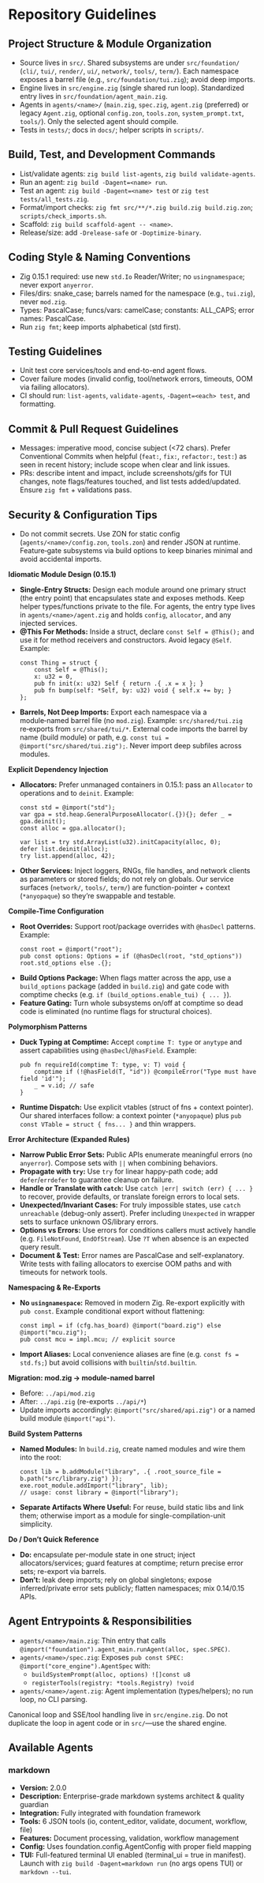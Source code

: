 # Repository Guidelines

## Project Structure & Module Organization
- Source lives in `src/`. Shared subsystems are under `src/foundation/` (`cli/`, `tui/`, `render/`, `ui/`, `network/`, `tools/`, `term/`). Each namespace exposes a barrel file (e.g., `src/foundation/tui.zig`); avoid deep imports.
- Engine lives in `src/engine.zig` (single shared run loop). Standardized entry lives in `src/foundation/agent_main.zig`.
- Agents in `agents/<name>/` (`main.zig`, `spec.zig`, `agent.zig` (preferred) or legacy `Agent.zig`, optional `config.zon`, `tools.zon`, `system_prompt.txt`, `tools/`). Only the selected agent should compile.
- Tests in `tests/`; docs in `docs/`; helper scripts in `scripts/`.

## Build, Test, and Development Commands
- List/validate agents: `zig build list-agents`, `zig build validate-agents`.
- Run an agent: `zig build -Dagent=<name> run`.
- Test an agent: `zig build -Dagent=<name> test` or `zig test tests/all_tests.zig`.
- Format/import checks: `zig fmt src/**/*.zig build.zig build.zig.zon`; `scripts/check_imports.sh`.
- Scaffold: `zig build scaffold-agent -- <name>`.
- Release/size: add `-Drelease-safe` or `-Doptimize-binary`.

## Coding Style & Naming Conventions
- Zig 0.15.1 required: use new `std.Io` Reader/Writer; no `usingnamespace`; never export `anyerror`.
- Files/dirs: snake_case; barrels named for the namespace (e.g., `tui.zig`), never `mod.zig`.
- Types: PascalCase; funcs/vars: camelCase; constants: ALL_CAPS; error names: PascalCase.
- Run `zig fmt`; keep imports alphabetical (std first).

## Testing Guidelines
- Unit test core services/tools and end-to-end agent flows.
- Cover failure modes (invalid config, tool/network errors, timeouts, OOM via failing allocators).
- CI should run: `list-agents`, `validate-agents`, `-Dagent=<each> test`, and formatting.

## Commit & Pull Request Guidelines
- Messages: imperative mood, concise subject (<72 chars). Prefer Conventional Commits when helpful (`feat:`, `fix:`, `refactor:`, `test:`) as seen in recent history; include scope when clear and link issues.
- PRs: describe intent and impact, include screenshots/gifs for TUI changes, note flags/features touched, and list tests added/updated. Ensure `zig fmt` + validations pass.

## Security & Configuration Tips
- Do not commit secrets. Use ZON for static config (`agents/<name>/config.zon`, `tools.zon`) and render JSON at runtime. Feature‑gate subsystems via build options to keep binaries minimal and avoid accidental imports.

**Idiomatic Module Design (0.15.1)**
- **Single-Entry Structs:** Design each module around one primary struct (the entry point) that encapsulates state and exposes methods. Keep helper types/functions private to the file. For agents, the entry type lives in `agents/<name>/agent.zig` and holds `config`, `allocator`, and any injected services.
- **@This For Methods:** Inside a struct, declare `const Self = @This();` and use it for method receivers and constructors. Avoid legacy `@Self`. Example:
  ```zig
  const Thing = struct {
      const Self = @This();
      x: u32 = 0,
      pub fn init(x: u32) Self { return .{ .x = x }; }
      pub fn bump(self: *Self, by: u32) void { self.x += by; }
  };
  ```
- **Barrels, Not Deep Imports:** Export each namespace via a module‑named barrel file (no `mod.zig`). Example: `src/shared/tui.zig` re‑exports from `src/shared/tui/*`. External code imports the barrel by name (build module) or path, e.g. `const tui = @import("src/shared/tui.zig");`. Never import deep subfiles across modules.

**Explicit Dependency Injection**
- **Allocators:** Prefer unmanaged containers in 0.15.1: pass an `Allocator` to operations and to `deinit`. Example:
  ```zig
  const std = @import("std");
  var gpa = std.heap.GeneralPurposeAllocator(.{}){}; defer _ = gpa.deinit();
  const alloc = gpa.allocator();

  var list = try std.ArrayList(u32).initCapacity(alloc, 0);
  defer list.deinit(alloc);
  try list.append(alloc, 42);
  ```
- **Other Services:** Inject loggers, RNGs, file handles, and network clients as parameters or stored fields; do not rely on globals. Our service surfaces (`network/`, `tools/`, `term/`) are function-pointer + context (`*anyopaque`) so they’re swappable and testable.

**Compile-Time Configuration**
- **Root Overrides:** Support root/package overrides with `@hasDecl` patterns. Example:
  ```zig
  const root = @import("root");
  pub const options: Options = if (@hasDecl(root, "std_options")) root.std_options else .{};
  ```
- **Build Options Package:** When flags matter across the app, use a `build_options` package (added in `build.zig`) and gate code with comptime checks (e.g. `if (build_options.enable_tui) { ... }`).
- **Feature Gating:** Turn whole subsystems on/off at comptime so dead code is eliminated (no runtime flags for structural choices).

**Polymorphism Patterns**
- **Duck Typing at Comptime:** Accept `comptime T: type` or `anytype` and assert capabilities using `@hasDecl`/`@hasField`. Example:
  ```zig
  pub fn requireId(comptime T: type, v: T) void {
      comptime if (!@hasField(T, "id")) @compileError("Type must have field 'id'");
      _ = v.id; // safe
  }
  ```
- **Runtime Dispatch:** Use explicit vtables (struct of fns + context pointer). Our shared interfaces follow: a context pointer (`*anyopaque`) plus `pub const VTable = struct { fns... }` and thin wrappers.

**Error Architecture (Expanded Rules)**
- **Narrow Public Error Sets:** Public APIs enumerate meaningful errors (no `anyerror`). Compose sets with `||` when combining behaviors.
- **Propagate with `try`:** Use `try` for linear happy-path code; add `defer`/`errdefer` to guarantee cleanup on failure.
- **Handle or Translate with `catch`:** Use `catch |err| switch (err) { ... }` to recover, provide defaults, or translate foreign errors to local sets.
- **Unexpected/Invariant Cases:** For truly impossible states, use `catch unreachable` (debug-only assert). Prefer including `Unexpected` in wrapper sets to surface unknown OS/library errors.
- **Options vs Errors:** Use errors for conditions callers must actively handle (e.g. `FileNotFound`, `EndOfStream`). Use `?T` when absence is an expected query result.
- **Document & Test:** Error names are PascalCase and self-explanatory. Write tests with failing allocators to exercise OOM paths and with timeouts for network tools.

**Namespacing & Re-Exports**
- **No `usingnamespace`:** Removed in modern Zig. Re-export explicitly with `pub const`. Example conditional export without flattening:
  ```zig
  const impl = if (cfg.has_board) @import("board.zig") else @import("mcu.zig");
  pub const mcu = impl.mcu; // explicit source
  ```
- **Import Aliases:** Local convenience aliases are fine (e.g. `const fs = std.fs;`) but avoid collisions with `builtin`/`std.builtin`.

**Migration: mod.zig → module-named barrel**
- Before: `../api/mod.zig`
- After:  `../api.zig` (re-exports `../api/*`)
- Update imports accordingly: `@import("src/shared/api.zig")` or a named build module `@import("api")`.

**Build System Patterns**
- **Named Modules:** In `build.zig`, create named modules and wire them into the root:
  ```zig
  const lib = b.addModule("library", .{ .root_source_file = b.path("src/library.zig") });
  exe.root_module.addImport("library", lib);
  // usage: const library = @import("library");
  ```
- **Separate Artifacts Where Useful:** For reuse, build static libs and link them; otherwise import as a module for single-compilation-unit simplicity.

**Do / Don’t Quick Reference**
- **Do:** encapsulate per-module state in one struct; inject allocators/services; guard features at comptime; return precise error sets; re-export via barrels.
- **Don’t:** leak deep imports; rely on global singletons; expose inferred/private error sets publicly; flatten namespaces; mix 0.14/0.15 APIs.

## Agent Entrypoints & Responsibilities
- `agents/<name>/main.zig`: Thin entry that calls `@import("foundation").agent_main.runAgent(alloc, spec.SPEC)`.
- `agents/<name>/spec.zig`: Exposes `pub const SPEC: @import("core_engine").AgentSpec` with:
  - `buildSystemPrompt(alloc, options) ![]const u8`
  - `registerTools(registry: *tools.Registry) !void`
- `agents/<name>/agent.zig`: Agent implementation (types/helpers); no run loop, no CLI parsing.

Canonical loop and SSE/tool handling live in `src/engine.zig`. Do not duplicate the loop in agent code or in `src/`—use the shared engine.

## Available Agents

### markdown
- **Version:** 2.0.0
- **Description:** Enterprise-grade markdown systems architect & quality guardian
- **Integration:** Fully integrated with foundation framework
- **Tools:** 6 JSON tools (io, content_editor, validate, document, workflow, file)
- **Features:** Document processing, validation, workflow management
- **Config:** Uses foundation.config.AgentConfig with proper field mapping
- **TUI:** Full-featured terminal UI enabled (terminal_ui = true in manifest). Launch with `zig build -Dagent=markdown run` (no args opens TUI) or `markdown --tui`.
